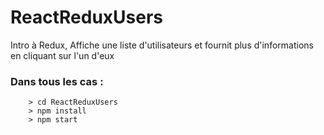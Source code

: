 # ReactReduxUsers
Intro à Redux, Affiche une liste d'utilisateurs et fournit plus d'informations en cliquant sur l'un d'eux

	
### Dans tous les cas : ###
```
	> cd ReactReduxUsers
	> npm install
	> npm start
```
